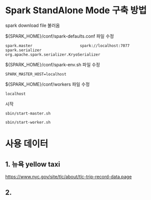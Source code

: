 # Spark StandAlone Mode 구축 방법

spark download file 불러옴

${SPARK_HOME}/conf/spark-defaults.conf 파일 수정
```
spark.master                     spark://localhost:7077
spark.serializer                 org.apache.spark.serializer.KryoSerializer
```

${SPARK_HOME}/conf/spark-env.sh 파일 수정
```
SPARK_MASTER_HOST=localhost
```

${SPARK_HOME}/conf/workers 파일 수정
```
localhost
```

시작
```
sbin/start-master.sh

sbin/start-worker.sh

```

# 사용 데이터   
## 1. 뉴욕 yellow taxi   
https://www.nyc.gov/site/tlc/about/tlc-trip-record-data.page

## 2. 
